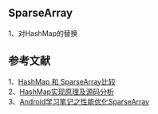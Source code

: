 
## SparseArray
1、对HashMap的替换

## 参考文献
1、[HashMap 和 SparseArray比较](https://blog.csdn.net/sd19871122/article/details/49679435)   
2、[HashMap实现原理及源码分析](https://blog.csdn.net/fengshizty/article/details/44495445)    
3、[Android学习笔记之性能优化SparseArray](https://www.cnblogs.com/RGogoing/p/5095168.html)   
